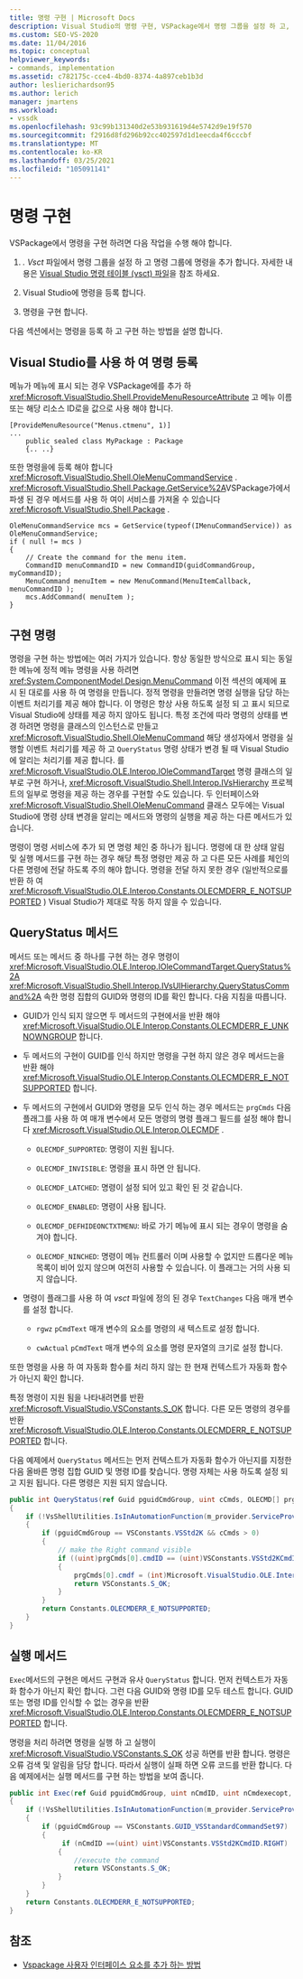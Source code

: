 ```yaml
---
title: 명령 구현 | Microsoft Docs
description: Visual Studio의 명령 구현, VSPackage에서 명령 그룹을 설정 하 고, 명령을 추가 하 고, 명령을 등록 하 고, 구현 하는 방법에 대해 알아봅니다.
ms.custom: SEO-VS-2020
ms.date: 11/04/2016
ms.topic: conceptual
helpviewer_keywords:
- commands, implementation
ms.assetid: c782175c-cce4-4bd0-8374-4a897ceb1b3d
author: leslierichardson95
ms.author: lerich
manager: jmartens
ms.workload:
- vssdk
ms.openlocfilehash: 93c99b131340d2e53b931619d4e5742d9e19f570
ms.sourcegitcommit: f2916d8fd296b92cc402597d1d1eecda4f6cccbf
ms.translationtype: MT
ms.contentlocale: ko-KR
ms.lasthandoff: 03/25/2021
ms.locfileid: "105091141"
---
```

# <a name="command-implementation"></a>명령 구현
VSPackage에서 명령을 구현 하려면 다음 작업을 수행 해야 합니다.

1. *. Vsct* 파일에서 명령 그룹을 설정 하 고 명령 그룹에 명령을 추가 합니다. 자세한 내용은 [Visual Studio 명령 테이블 (vsct) 파일](../../extensibility/internals/visual-studio-command-table-dot-vsct-files.md)을 참조 하세요.

2. Visual Studio에 명령을 등록 합니다.

3. 명령을 구현 합니다.

다음 섹션에서는 명령을 등록 하 고 구현 하는 방법을 설명 합니다.

## <a name="register-commands-with-visual-studio"></a>Visual Studio를 사용 하 여 명령 등록
 메뉴가 메뉴에 표시 되는 경우 VSPackage에를 추가 하 <xref:Microsoft.VisualStudio.Shell.ProvideMenuResourceAttribute> 고 메뉴 이름 또는 해당 리소스 ID로을 값으로 사용 해야 합니다.

```
[ProvideMenuResource("Menus.ctmenu", 1)]
...
    public sealed class MyPackage : Package
    {.. ..}

```

 또한 명령을에 등록 해야 합니다 <xref:Microsoft.VisualStudio.Shell.OleMenuCommandService> . <xref:Microsoft.VisualStudio.Shell.Package.GetService%2A>VSPackage가에서 파생 된 경우 메서드를 사용 하 여이 서비스를 가져올 수 있습니다 <xref:Microsoft.VisualStudio.Shell.Package> .

```
OleMenuCommandService mcs = GetService(typeof(IMenuCommandService)) as OleMenuCommandService;
if ( null != mcs )
{
    // Create the command for the menu item.
    CommandID menuCommandID = new CommandID(guidCommandGroup, myCommandID);
    MenuCommand menuItem = new MenuCommand(MenuItemCallback, menuCommandID );
    mcs.AddCommand( menuItem );
}

```

## <a name="implement-commands"></a>구현 명령
 명령을 구현 하는 방법에는 여러 가지가 있습니다. 항상 동일한 방식으로 표시 되는 동일한 메뉴에 정적 메뉴 명령을 사용 하려면 <xref:System.ComponentModel.Design.MenuCommand> 이전 섹션의 예제에 표시 된 대로를 사용 하 여 명령을 만듭니다. 정적 명령을 만들려면 명령 실행을 담당 하는 이벤트 처리기를 제공 해야 합니다. 이 명령은 항상 사용 하도록 설정 되 고 표시 되므로 Visual Studio에 상태를 제공 하지 않아도 됩니다. 특정 조건에 따라 명령의 상태를 변경 하려면 명령을 클래스의 인스턴스로 만들고 <xref:Microsoft.VisualStudio.Shell.OleMenuCommand> 해당 생성자에서 명령을 실행할 이벤트 처리기를 제공 하 고 `QueryStatus` 명령 상태가 변경 될 때 Visual Studio에 알리는 처리기를 제공 합니다. 를 <xref:Microsoft.VisualStudio.OLE.Interop.IOleCommandTarget> 명령 클래스의 일부로 구현 하거나, <xref:Microsoft.VisualStudio.Shell.Interop.IVsHierarchy> 프로젝트의 일부로 명령을 제공 하는 경우를 구현할 수도 있습니다. 두 인터페이스와 <xref:Microsoft.VisualStudio.Shell.OleMenuCommand> 클래스 모두에는 Visual Studio에 명령 상태 변경을 알리는 메서드와 명령의 실행을 제공 하는 다른 메서드가 있습니다.

 명령이 명령 서비스에 추가 되 면 명령 체인 중 하나가 됩니다. 명령에 대 한 상태 알림 및 실행 메서드를 구현 하는 경우 해당 특정 명령만 제공 하 고 다른 모든 사례를 체인의 다른 명령에 전달 하도록 주의 해야 합니다. 명령을 전달 하지 못한 경우 (일반적으로를 반환 하 여 <xref:Microsoft.VisualStudio.OLE.Interop.Constants.OLECMDERR_E_NOTSUPPORTED> ) Visual Studio가 제대로 작동 하지 않을 수 있습니다.

## <a name="querystatus-methods"></a>QueryStatus 메서드
 메서드 또는 메서드 중 하나를 구현 하는 경우 명령이 <xref:Microsoft.VisualStudio.OLE.Interop.IOleCommandTarget.QueryStatus%2A> <xref:Microsoft.VisualStudio.Shell.Interop.IVsUIHierarchy.QueryStatusCommand%2A> 속한 명령 집합의 GUID와 명령의 ID를 확인 합니다. 다음 지침을 따릅니다.

- GUID가 인식 되지 않으면 두 메서드의 구현에서을 반환 해야 <xref:Microsoft.VisualStudio.OLE.Interop.Constants.OLECMDERR_E_UNKNOWNGROUP> 합니다.

- 두 메서드의 구현이 GUID를 인식 하지만 명령을 구현 하지 않은 경우 메서드는을 반환 해야 <xref:Microsoft.VisualStudio.OLE.Interop.Constants.OLECMDERR_E_NOTSUPPORTED> 합니다.

- 두 메서드의 구현에서 GUID와 명령을 모두 인식 하는 경우 메서드는 `prgCmds` 다음 플래그를 사용 하 여 매개 변수에서 모든 명령의 명령 플래그 필드를 설정 해야 합니다 <xref:Microsoft.VisualStudio.OLE.Interop.OLECMDF> .

  - `OLECMDF_SUPPORTED`: 명령이 지원 됩니다.

  - `OLECMDF_INVISIBLE`: 명령을 표시 하면 안 됩니다.

  - `OLECMDF_LATCHED`: 명령이 설정 되어 있고 확인 된 것 같습니다.

  - `OLECMDF_ENABLED`: 명령이 사용 됩니다.

  - `OLECMDF_DEFHIDEONCTXTMENU`: 바로 가기 메뉴에 표시 되는 경우이 명령을 숨겨야 합니다.

  - `OLECMDF_NINCHED`: 명령이 메뉴 컨트롤러 이며 사용할 수 없지만 드롭다운 메뉴 목록이 비어 있지 않으며 여전히 사용할 수 있습니다. 이 플래그는 거의 사용 되지 않습니다.

- 명령이 플래그를 사용 하 여 *vsct* 파일에 정의 된 경우 `TextChanges` 다음 매개 변수를 설정 합니다.

  - `rgwz` `pCmdText` 매개 변수의 요소를 명령의 새 텍스트로 설정 합니다.

  - `cwActual` `pCmdText` 매개 변수의 요소를 명령 문자열의 크기로 설정 합니다.

또한 명령을 사용 하 여 자동화 함수를 처리 하지 않는 한 현재 컨텍스트가 자동화 함수가 아닌지 확인 합니다.

특정 명령이 지원 됨을 나타내려면를 반환 <xref:Microsoft.VisualStudio.VSConstants.S_OK> 합니다. 다른 모든 명령의 경우를 반환 <xref:Microsoft.VisualStudio.OLE.Interop.Constants.OLECMDERR_E_NOTSUPPORTED> 합니다.

다음 예제에서 `QueryStatus` 메서드는 먼저 컨텍스트가 자동화 함수가 아닌지를 지정한 다음 올바른 명령 집합 GUID 및 명령 ID를 찾습니다. 명령 자체는 사용 하도록 설정 되 고 지원 됩니다. 다른 명령은 지원 되지 않습니다.

```csharp
public int QueryStatus(ref Guid pguidCmdGroup, uint cCmds, OLECMD[] prgCmds, IntPtr pCmdText)
{
    if (!VsShellUtilities.IsInAutomationFunction(m_provider.ServiceProvider))
    {
        if (pguidCmdGroup == VSConstants.VSStd2K && cCmds > 0)
        {
            // make the Right command visible
            if ((uint)prgCmds[0].cmdID == (uint)VSConstants.VSStd2KCmdID.RIGHT)
            {
                prgCmds[0].cmdf = (int)Microsoft.VisualStudio.OLE.Interop.Constants.MSOCMDF_ENABLED | (int)Microsoft.VisualStudio.OLE.Interop.Constants.MSOCMDF_SUPPORTED;
                return VSConstants.S_OK;
            }
        }
        return Constants.OLECMDERR_E_NOTSUPPORTED;
    }
}
```

## <a name="execution-methods"></a>실행 메서드
 `Exec`메서드의 구현은 메서드 구현과 유사 `QueryStatus` 합니다. 먼저 컨텍스트가 자동화 함수가 아닌지 확인 합니다. 그런 다음 GUID와 명령 ID를 모두 테스트 합니다. GUID 또는 명령 ID를 인식할 수 없는 경우을 반환 <xref:Microsoft.VisualStudio.OLE.Interop.Constants.OLECMDERR_E_NOTSUPPORTED> 합니다.

 명령을 처리 하려면 명령을 실행 하 고 실행이 <xref:Microsoft.VisualStudio.VSConstants.S_OK> 성공 하면를 반환 합니다. 명령은 오류 검색 및 알림을 담당 합니다. 따라서 실행이 실패 하면 오류 코드를 반환 합니다. 다음 예제에서는 실행 메서드를 구현 하는 방법을 보여 줍니다.

```csharp
public int Exec(ref Guid pguidCmdGroup, uint nCmdID, uint nCmdexecopt, IntPtr pvaIn, IntPtr pvaOut)
{
    if (!VsShellUtilities.IsInAutomationFunction(m_provider.ServiceProvider))
    {
        if (pguidCmdGroup == VSConstants.GUID_VSStandardCommandSet97)
        {
             if (nCmdID ==(uint) uint)VSConstants.VSStd2KCmdID.RIGHT)
            {
                //execute the command
                return VSConstants.S_OK;
            }
        }
    }
    return Constants.OLECMDERR_E_NOTSUPPORTED;
}
```

## <a name="see-also"></a>참조

- [Vspackage 사용자 인터페이스 요소를 추가 하는 방법](../../extensibility/internals/how-vspackages-add-user-interface-elements.md)

